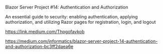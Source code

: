 Blazor Server Project #14: Authentication and Authorization

An essential guide to security: enabling authentication, applying authorization, and utilizing Razor pages for registration, login, and logout

https://link.medium.com/Thpgofavkob

https://medium.com/informatics/blazor-server-project-14-authentication-and-authorization-bc3ff2daea6e
